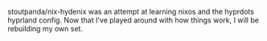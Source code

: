 stoutpanda/nix-hydenix was an attempt at learning nixos and the hyprdots hyprland config. Now that I've played around with how things work, I will be rebuilding my own set. 
